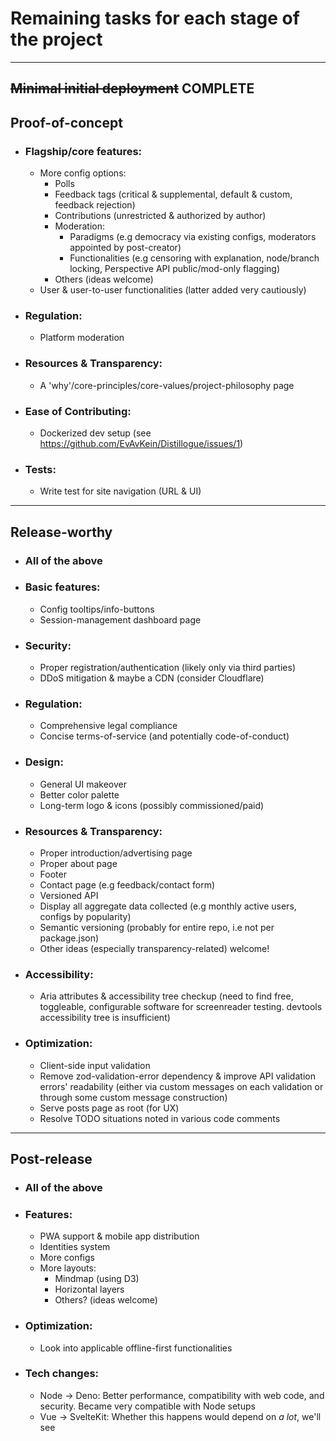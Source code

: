 # Remaining tasks for each stage of the project

<hr>

## ~~Minimal initial deployment~~ COMPLETE

## Proof-of-concept

- ### Flagship/core features:
  - More config options:
    - Polls
    - Feedback tags (critical & supplemental, default & custom, feedback rejection)
    - Contributions (unrestricted & authorized by author)
    - Moderation:
      - Paradigms (e.g democracy via existing configs, moderators appointed by post-creator)
      - Functionalities (e.g censoring with explanation, node/branch locking, Perspective API public/mod-only flagging)
    - Others (ideas welcome)
  - User & user-to-user functionalities (latter added very cautiously)
- ### Regulation:
  - Platform moderation
- ### Resources & Transparency:
  - A 'why'/core-principles/core-values/project-philosophy page
- ### Ease of Contributing:
  - Dockerized dev setup (see https://github.com/EvAvKein/Distillogue/issues/1)
- ### Tests:
  - Write test for site navigation (URL & UI)

<hr>

## Release-worthy

- ### All of the above
- ### Basic features:
  - Config tooltips/info-buttons
  - Session-management dashboard page
- ### Security:
  - Proper registration/authentication (likely only via third parties)
  - DDoS mitigation & maybe a CDN (consider Cloudflare)
- ### Regulation:
  - Comprehensive legal compliance
  - Concise terms-of-service (and potentially code-of-conduct)
- ### Design:
  - General UI makeover
  - Better color palette
  - Long-term logo & icons (possibly commissioned/paid)
- ### Resources & Transparency:
  - Proper introduction/advertising page
  - Proper about page
  - Footer
  - Contact page (e.g feedback/contact form)
  - Versioned API
  - Display all aggregate data collected (e.g monthly active users, configs by popularity)
  - Semantic versioning (probably for entire repo, i.e not per package.json)
  - Other ideas (especially transparency-related) welcome!
- ### Accessibility:
  - Aria attributes & accessibility tree checkup (need to find free, toggleable, configurable software for screenreader testing. devtools accessibility tree is insufficient)
- ### Optimization:
  - Client-side input validation
  - Remove zod-validation-error dependency & improve API validation errors' readability (either via custom messages on each validation or through some custom message construction)
  - Serve posts page as root (for UX)
  - Resolve TODO situations noted in various code comments

<hr>

## Post-release

- ### All of the above
- ### Features:
  - PWA support & mobile app distribution
  - Identities system
  - More configs
  - More layouts:
    - Mindmap (using D3)
    - Horizontal layers
    - Others? (ideas welcome)
- ### Optimization:
  - Look into applicable offline-first functionalities
- ### Tech changes:
  - Node -> Deno: Better performance, compatibility with web code, and security. Became very compatible with Node setups
  - Vue -> SvelteKit: Whether this happens would depend on _a lot_, we'll see
